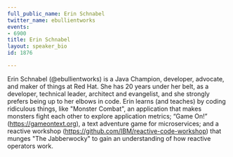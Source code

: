 ```yaml
---
full_public_name: Erin Schnabel
twitter_name: ebullientworks
events:
- 6900
title: Erin Schnabel
layout: speaker_bio
id: 1876

---
```

Erin Schnabel (@ebullientworks) is a Java Champion, developer, advocate, and maker of things at Red Hat. She has 20 years under her belt, as a developer, technical leader, architect and evangelist, and she strongly prefers being up to her elbows in code. Erin learns (and teaches) by coding ridiculous things, like "Monster Combat", an application that makes monsters fight each other to explore application metrics; “Game On!” (https://gameontext.org), a text adventure game for microservices; and a reactive workshop (https://github.com/IBM/reactive-code-workshop) that munges "The Jabberwocky" to gain an understanding of how reactive operators work.
